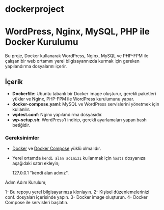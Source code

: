 # dockerproject
# WordPress, Nginx, MySQL, PHP ile Docker Kurulumu

Bu proje, Docker kullanarak WordPress, Nginx, MySQL ve PHP-FPM ile çalışan bir web ortamını yerel bilgisayarınızda kurmak için gereken yapılandırma dosyalarını içerir. 

## İçerik

- **Dockerfile**: Ubuntu tabanlı bir Docker image oluşturur, gerekli paketleri yükler ve Nginx, PHP-FPM ile WordPress kurulumunu yapar.
- **docker-compose.yaml**: MySQL ve WordPress servislerini yönetmek için kullanılır.
- **wptest.conf**: Nginx yapılandırma dosyasıdır.
- **wp-setup.sh**: WordPress'i indirip, gerekli ayarlamaları yapan bash betiğidir.

### Gereksinimler

- [Docker](https://www.docker.com/get-started) ve [Docker Compose](https://docs.docker.com/compose/install/) yüklü olmalıdır.
- Yerel ortamda `kendi alan adınızı` kullanmak için `hosts` dosyanıza aşağıdaki satırı ekleyin;
  
  127.0.0.1 "kendi alan adınız".

Adım Adım Kurulum;

1- Bu repoyu yerel bilgisayarınıza klonlayın.
2- Kişisel düzenlemelerinizi conf. dosyaları içerisinde yapın.
3- Docker image oluşturun.
4- Docker Compose ile servisleri başlatın.
  
